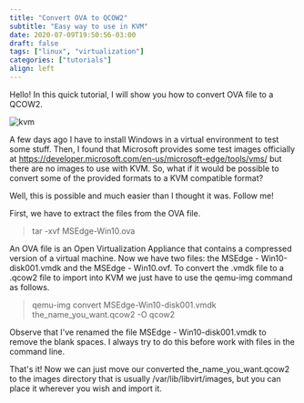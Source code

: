 ```yaml
---
title: "Convert OVA to QCOW2"
subtitle: "Easy way to use in KVM"
date: 2020-07-09T19:50:56-03:00
draft: false
tags: ["linux", "virtualization"]
categories: ["tutorials"]
align: left
---
```


Hello! In this quick tutorial, I will show you how to convert OVA file to a QCOW2.

![kvm](/img/convert-ova-to-qcow2/kvm.png)

A few days ago I have to install Windows in a virtual environment to test some stuff. Then, I found that Microsoft provides some test images officially at https://developer.microsoft.com/en-us/microsoft-edge/tools/vms/ but there are no images to use with KVM. So, what if it would be possible to convert some of the provided formats to a KVM compatible format?

Well, this is possible and much easier than I thought it was. Follow me!

First, we have to extract the files from the OVA file.
>tar -xvf MSEdge-Win10.ova

An OVA file is an Open Virtualization Appliance that contains a compressed version of a virtual machine. Now we have two files: the MSEdge - Win10-disk001.vmdk and the MSEdge - Win10.ovf. To convert the .vmdk file to a .qcow2 file to import into KVM we just have to use the qemu-img command as follows.

>qemu-img convert MSEdge-Win10-disk001.vmdk the_name_you_want.qcow2 -O qcow2

Observe that I've renamed the file MSEdge - Win10-disk001.vmdk to remove the blank spaces. I always try to do this before work with files in the command line.

That's it! Now we can just move our converted the_name_you_want.qcow2 to the images directory that is usually /var/lib/libvirt/images, but you can place it wherever you wish and import it.
